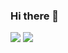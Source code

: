 ### Hi there 👋

<img src="https://imgs.search.brave.com/QPAfMqTBH6dQXYOg0RW3JbKBp4O_L0J9AMymx3XswGw/rs:fit:500:500:1/g:ce/aHR0cHM6Ly9pLnJl/ZGQuaXQveW41OGM0/d2dkdHV6LmdpZg.gif">
<img src="https://imgs.search.brave.com/fxgItRSiJDpEnOvn4A6n17xaJQEWPcuz0lrxps7xcec/rs:fit:393:228:1/g:ce/aHR0cHM6Ly9vcmln/MDAuZGV2aWFudGFy/dC5uZXQvNTE5Ni9m/LzIwMTUvMTk2Lzcv/MS9fcnFzdF9fcGl4/ZWxfYW5pbWF0aW9u/X19rb3JyYV93YXRl/cmJlbmRpbmdfYnlf/Y2F5aWlrYS1kOGhq/ZGFiLmdpZg.gif">
